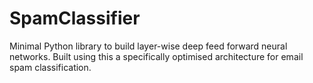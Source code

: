 # SpamClassifier
Minimal Python library to build layer-wise deep feed forward neural networks. Built using this a specifically optimised architecture for email spam classification.
